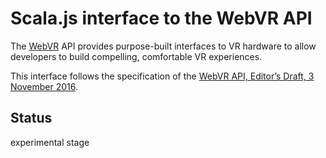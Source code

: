 # Scala.js interface to the WebVR API

The [WebVR](https://w3c.github.io/webvr/) API provides purpose-built interfaces to VR hardware 
to allow developers to build compelling, comfortable VR experiences.

This interface follows the specification of the [WebVR API, Editor’s Draft, 3 November 2016](https://w3c.github.io/webvr/).

    
   
## Status

experimental stage